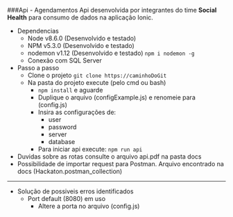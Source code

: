 ###Api - Agendamentos
Api desenvolvida por integrantes do time **Social Health** para consumo de dados na aplicação Ionic.

- Dependencias
    - Node v8.6.0 (Desenvolvido e testado)
    - NPM v5.3.0 (Desenvolvido e testado)
    - nodemon v1.12 (Desenvolvido e testado) `npm i nodemon -g`
    - Conexão com SQL Server
- Passo a passo
    - Clone o projeto `git clone https://caminhoDoGit`
    - Na pasta do projeto execute (pelo cmd ou bash)
        - `npm install` e aguarde
        - Duplique o arquivo (configExample.js) e renomeie para (config.js)
        - Insira as configurações de:
            - user
            - password
            - server
            - database
        - Para iniciar api execute: `npm run api`
- Duvidas sobre as rotas consulte o arquivo api.pdf na pasta docs
- Possibilidade de importar request para Postman. Arquivo encontrado na docs (Hackaton.postman_collection)
---
- Solução de possiveis erros identificados
    - Port default (8080) em uso
        - Altere a porta no arquivo (config.js)